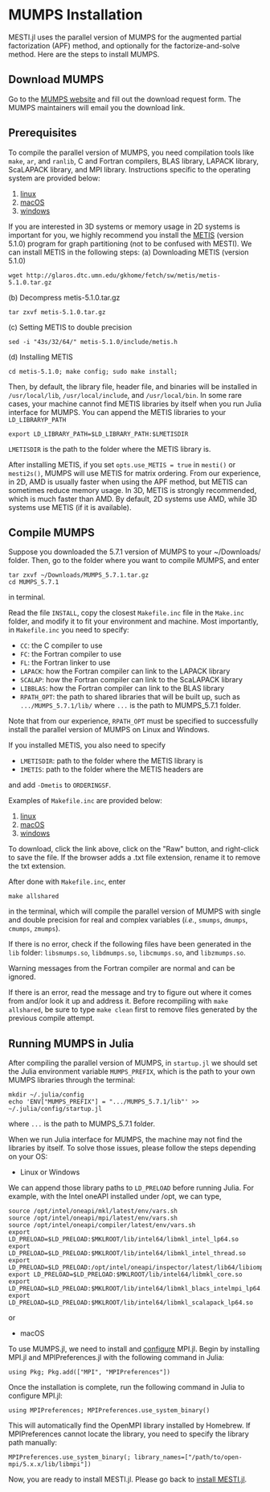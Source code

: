 # MUMPS Installation
MESTI.jl uses the parallel version of MUMPS for the augmented partial factorization (APF) method, and optionally for the factorize-and-solve method. Here are the steps to install MUMPS.

## Download MUMPS
Go to the [MUMPS website](https://mumps-solver.org/index.php?page=dwnld) and fill out the download request form. The MUMPS maintainers will email you the download link.

## Prerequisites
To compile the parallel version of MUMPS, you need compilation tools like <code>make</code>, <code>ar</code>, and <code>ranlib</code>, C and Fortran compilers, BLAS library, LAPACK library, ScaLAPACK library, and MPI library. Instructions specific to the operating system are provided below:
1. [linux](./linux)
2. [macOS](./macOS)
3. [windows](./windows)

If you are interested in 3D systems or memory usage in 2D systems is important for you, we highly recommend you install the [METIS](http://glaros.dtc.umn.edu/gkhome/metis/metis/overview) (version 5.1.0) program for graph partitioning (not to be confused with MESTI). We can install METIS in the following steps:
(a) Downloading METIS (version 5.1.0)
```shell
wget http://glaros.dtc.umn.edu/gkhome/fetch/sw/metis/metis-5.1.0.tar.gz
```
(b) Decompress metis-5.1.0.tar.gz
```shell
tar zxvf metis-5.1.0.tar.gz
```
(c) Setting METIS to double precision
```shell
sed -i "43s/32/64/" metis-5.1.0/include/metis.h
```
(d) Installing METIS
```shell
cd metis-5.1.0; make config; sudo make install;
```
Then, by default, the library file, header file, and binaries will be installed in `/usr/local/lib`, `/usr/local/include`, and `/usr/local/bin`. In some rare cases, your machine cannot find METIS libraries by itself when you run Julia interface for MUMPS. You can append the METIS libraries to your `LD_LIBRARYP_PATH`
```shell
export LD_LIBRARY_PATH=$LD_LIBRARY_PATH:$LMETISDIR
```

`LMETISDIR` is the path to the folder where the METIS library is.

After installing METIS, if you set <code>opts.use_METIS = true</code> in <code>mesti()</code> or <code>mesti2s()</code>, MUMPS will use METIS for matrix ordering. From our experience, in 2D, AMD is usually faster when using the APF method, but METIS can sometimes reduce memory usage. In 3D, METIS is strongly recommended, which is much faster than AMD. By default, 2D systems use AMD, while 3D systems use METIS (if it is available).

## Compile MUMPS
Suppose you downloaded the 5.7.1 version of MUMPS to your ~/Downloads/ folder. Then, go to the folder where you want to compile MUMPS, and enter
```shell
tar zxvf ~/Downloads/MUMPS_5.7.1.tar.gz
cd MUMPS_5.7.1
```
in terminal.

Read the file <code>INSTALL</code>, copy the closest <code>Makefile.inc</code> file in the <code>Make.inc</code> folder, and modify it to fit your environment and machine. Most importantly, in <code>Makefile.inc</code> you need to specify:
 - <code>CC</code>: the C compiler to use
 - <code>FC</code>: the Fortran compiler to use
 - <code>FL</code>: the Fortran linker to use
 - <code>LAPACK</code>: how the Fortran compiler can link to the LAPACK library
 - <code>SCALAP</code>: how the Fortran compiler can link to the ScaLAPACK library
 - <code>LIBBLAS</code>: how the Fortran compiler can link to the BLAS library
 - <code>RPATH_OPT</code>: the path to shared libraries that will be built up, such as <code>.../MUMPS_5.7.1/lib/</code>
where <code>...</code> is the path to MUMPS_5.7.1 folder. 

Note that from our experience, <code>RPATH_OPT</code> must be specified to successfully install the parallel version of MUMPS on Linux and Windows.

If you installed METIS, you also need to specify
 - <code>LMETISDIR</code>: path to the folder where the METIS library is
 - <code>IMETIS</code>: path to the folder where the METIS headers are

and add <code>-Dmetis</code> to <code>ORDERINGSF</code>.

Examples of <code>Makefile.inc</code> are provided below:
1. [linux](./linux/Makefile.inc)
2. [macOS](./macOS/Makefile.inc)
3. [windows](./windows/Makefile.inc)

To download, click the link above, click on the "Raw" button, and right-click to save the file. If the browser adds a .txt file extension, rename it to remove the txt extension.

After done with <code>Makefile.inc</code>, enter
```shell
make allshared
```
in the terminal, which will compile the parallel version of MUMPS with single and double precision for real and complex variables (*i.e.*, <code>smumps</code>, <code>dmumps</code>, <code>cmumps</code>, <code>zmumps</code>).

If there is no error, check if the following files have been generated in the <code>lib</code> folder: <code>libsmumps.so</code>, <code>libdmumps.so</code>, <code>libcmumps.so</code>, and <code>libzmumps.so</code>.

Warning messages from the Fortran compiler are normal and can be ignored.

If there is an error, read the message and try to figure out where it comes from and/or look it up and address it. Before recompiling with <code>make allshared</code>, be sure to type <code>make clean</code> first to remove files generated by the previous compile attempt.

## Running MUMPS in Julia
After compiling the parallel version of MUMPS, in <code>startup.jl</code> we should set the Julia environment variable <code>MUMPS_PREFIX</code>, which is the path to your own MUMPS libraries through the terminal: 

```shell
mkdir ~/.julia/config
echo 'ENV["MUMPS_PREFIX"] = ".../MUMPS_5.7.1/lib"' >> ~/.julia/config/startup.jl
```

where <code>...</code> is the path to MUMPS_5.7.1 folder.


When we run Julia interface for MUMPS, the machine may not find the libraries by itself. To solve those issues, please follow the steps depending on your OS:

- Linux or Windows

We can append those library paths to `LD_PRELOAD` before running Julia. For example, with the Intel oneAPI installed under /opt, we can type,

```shell
source /opt/intel/oneapi/mkl/latest/env/vars.sh
source /opt/intel/oneapi/mpi/latest/env/vars.sh
source /opt/intel/oneapi/compiler/latest/env/vars.sh
export LD_PRELOAD=$LD_PRELOAD:$MKLROOT/lib/intel64/libmkl_intel_lp64.so
export LD_PRELOAD=$LD_PRELOAD:$MKLROOT/lib/intel64/libmkl_intel_thread.so
export LD_PRELOAD=$LD_PRELOAD:/opt/intel/oneapi/inspector/latest/lib64/libiomp5.so
export LD_PRELOAD=$LD_PRELOAD:$MKLROOT/lib/intel64/libmkl_core.so
export LD_PRELOAD=$LD_PRELOAD:$MKLROOT/lib/intel64/libmkl_blacs_intelmpi_lp64.so
export LD_PRELOAD=$LD_PRELOAD:$MKLROOT/lib/intel64/libmkl_scalapack_lp64.so
```

or

- <a name="mpi-config"></a> macOS

To use MUMPS.jl, we need to install and [configure](https://juliaparallel.org/MPI.jl/stable/configuration/) MPI.jl. Begin by installing MPI.jl and MPIPreferences.jl with the following command in Julia:
```
using Pkg; Pkg.add(["MPI", "MPIPreferences"])
```
Once the installation is complete, run the following command in Julia to configure MPI.jl:
```
using MPIPreferences; MPIPreferences.use_system_binary()
```
This will automatically find the OpenMPI library installed by Homebrew. If MPIPreferences cannot locate the library, you need to specify the library path manually:

```
MPIPreferences.use_system_binary(; library_names=["/path/to/open-mpi/5.x.x/lib/libmpi"])
```
Now, you are ready to install MESTI.jl. Please go back to [install MESTI.jl](../#installation).